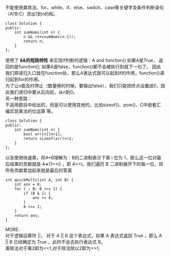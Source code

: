 不能使用乘除法、for、while、if、else、switch、case等关键字及条件判断语句（A?B:C）求出1到n的和。  
```
class Solution {
public:
    int sumNums(int n) {
        n && (n+=sumNums(n-1));
        return n;
    }
};
```
使用了 **&&的短路特性** 来实现if判断的逻辑：A and function() 如果A是True， 返回的是function(); 如果A是false，function()都不会被执行到就下一句了。
因此我们把递归入口放在function处，那么A表达式就可以起到if的作用，function()递归起到for的作用。  
为了让n能及时停止（数量够的时候，要输出false），我们只能把终点设置成0，因此我们递归中要从后向前，从n到0。  
另一种思路：  
不适用题目中给出的，但是可以使用其他的，比如sizeof()、pow()、C中嵌套汇编实现乘法的位运算 等。  
```
class Solution {
public:
    int sumNums(int n) {
        bool arr[n][n+1];
        return sizeof(arr)>>1;
    }
};
```
  
以及使用快速乘，将A*B理解为：B的二进制表示下第 i 位为 1，那么这一位对最后结果的贡献就是 A∗(1<<i) ，即 A<<i。我们遍历 B 二进制展开下的每一位，将所有贡献累加起来就是最后的答案
```
int quickMulti(int A, int B) {
    int ans = 0;
    for ( ; B; B >>= 1) {
        if (B & 1) {
            ans += A;
        }
        A <<= 1;
    }
    return ans;
}
```
  
MORE:  
对于逻辑运算符 ||， 对于 A || B 这个表达式，如果 A 表达式返回 True ，那么 A || B 已经确定为 True ，此时不会去执行表达式 B。  
乘除法对于乘2即为<<1,对于除法除以2即为>>1;  
